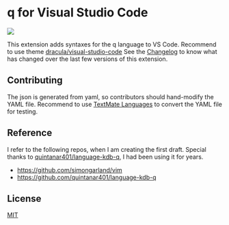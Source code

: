 # q for Visual Studio Code
[![](https://vsmarketplacebadge.apphb.com/version/jshinonome.vscode-q.svg)](https://marketplace.visualstudio.com/items?itemName=jshinonome.vscode-q)

This extension adds syntaxes for the q language to VS Code.
Recommend to use theme [dracula/visual-studio-code](https://marketplace.visualstudio.com/items?itemName=dracula-theme.theme-dracula)
See the [Changelog](https://github.com/jshinonome/vscode-q/blob/master/CHANGELOG.md) to know what has changed over the last few versions of this extension.

## Contributing
The json is generated from yaml, so contributors should hand-modify the YAML file.
Recommend to use [TextMate Languages](https://marketplace.visualstudio.com/items?itemName=Togusa09.tmlanguage) to convert the YAML file for testing.

## Reference
I refer to the following repos, when I am creating the first draft.
Special thanks to [quintanar401/language-kdb-q](https://github.com/quintanar401/language-kdb-q), I had been using it for years.

- https://github.com/simongarland/vim
- https://github.com/quintanar401/language-kdb-q

## License
[MIT](https://github.com/jshinonome/vscode-q/blob/master/LICENSE)
